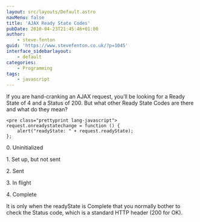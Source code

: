 ```yaml
---
layout: src/layouts/Default.astro
navMenu: false
title: 'AJAX Ready State Codes'
pubDate: 2010-04-23T21:45:46+01:00
author:
    - steve-fenton
guid: 'https://www.stevefenton.co.uk/?p=1045'
interface_sidebarlayout:
    - default
categories:
    - Programming
tags:
    - javascript
---
```


If you are hand-cranking an AJAX request, you’ll be looking for a Ready State of 4 and a Status of 200. But what other Ready State Codes are there and what do they mean?

```
<pre class="prettyprint lang-javascript">
request.onreadystatechange = function () {
    alert("readyState: " + request.readyState);
};
```
0\. Uninitialized

1\. Set up, but not sent

2\. Sent

3\. In flight

4\. Complete

It is only when the readyState is Complete that you normally bother to check the Status code, which is a standard HTTP header (200 for OK).